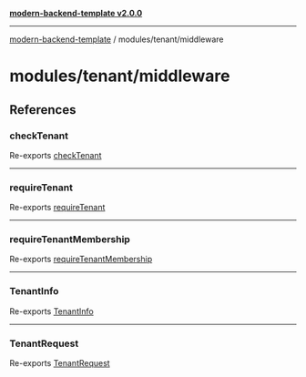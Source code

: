 [**modern-backend-template v2.0.0**](../../../README.md)

***

[modern-backend-template](../../../modules.md) / modules/tenant/middleware

# modules/tenant/middleware

## References

### checkTenant

Re-exports [checkTenant](tenant.middleware/functions/checkTenant.md)

***

### requireTenant

Re-exports [requireTenant](tenant.middleware/functions/requireTenant.md)

***

### requireTenantMembership

Re-exports [requireTenantMembership](tenant.middleware/functions/requireTenantMembership.md)

***

### TenantInfo

Re-exports [TenantInfo](tenant.middleware/interfaces/TenantInfo.md)

***

### TenantRequest

Re-exports [TenantRequest](tenant.middleware/type-aliases/TenantRequest.md)
